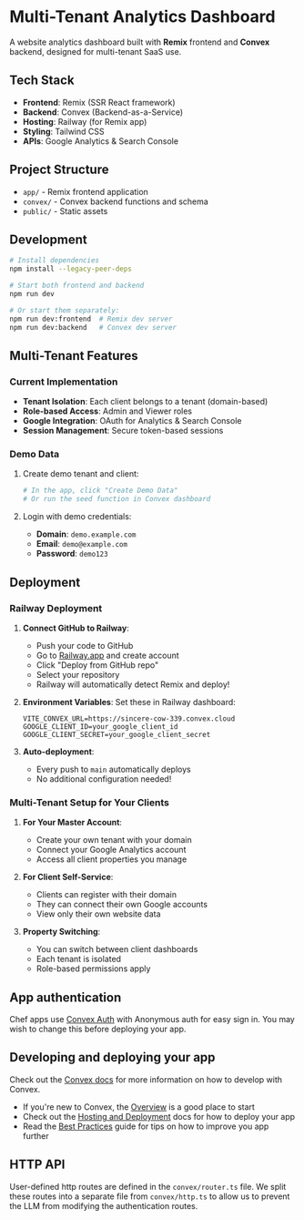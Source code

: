 # Multi-Tenant Analytics Dashboard

A website analytics dashboard built with **Remix** frontend and **Convex** backend, designed for multi-tenant SaaS use.

## Tech Stack

- **Frontend**: Remix (SSR React framework)
- **Backend**: Convex (Backend-as-a-Service)
- **Hosting**: Railway (for Remix app)
- **Styling**: Tailwind CSS
- **APIs**: Google Analytics & Search Console

## Project Structure

- `app/` - Remix frontend application
- `convex/` - Convex backend functions and schema
- `public/` - Static assets

## Development

```bash
# Install dependencies
npm install --legacy-peer-deps

# Start both frontend and backend
npm run dev

# Or start them separately:
npm run dev:frontend  # Remix dev server
npm run dev:backend   # Convex dev server
```

## Multi-Tenant Features

### Current Implementation

- **Tenant Isolation**: Each client belongs to a tenant (domain-based)
- **Role-based Access**: Admin and Viewer roles
- **Google Integration**: OAuth for Analytics & Search Console
- **Session Management**: Secure token-based sessions

### Demo Data

1. Create demo tenant and client:

   ```bash
   # In the app, click "Create Demo Data"
   # Or run the seed function in Convex dashboard
   ```

2. Login with demo credentials:
   - **Domain**: `demo.example.com`
   - **Email**: `demo@example.com`
   - **Password**: `demo123`

## Deployment

### Railway Deployment

1. **Connect GitHub to Railway**:

   - Push your code to GitHub
   - Go to [Railway.app](https://railway.app) and create account
   - Click "Deploy from GitHub repo"
   - Select your repository
   - Railway will automatically detect Remix and deploy!

2. **Environment Variables**:
   Set these in Railway dashboard:

   ```
   VITE_CONVEX_URL=https://sincere-cow-339.convex.cloud
   GOOGLE_CLIENT_ID=your_google_client_id
   GOOGLE_CLIENT_SECRET=your_google_client_secret
   ```

3. **Auto-deployment**:
   - Every push to `main` automatically deploys
   - No additional configuration needed!

### Multi-Tenant Setup for Your Clients

1. **For Your Master Account**:

   - Create your own tenant with your domain
   - Connect your Google Analytics account
   - Access all client properties you manage

2. **For Client Self-Service**:

   - Clients can register with their domain
   - They can connect their own Google accounts
   - View only their own website data

3. **Property Switching**:
   - You can switch between client dashboards
   - Each tenant is isolated
   - Role-based permissions apply

## App authentication

Chef apps use [Convex Auth](https://auth.convex.dev/) with Anonymous auth for easy sign in. You may wish to change this before deploying your app.

## Developing and deploying your app

Check out the [Convex docs](https://docs.convex.dev/) for more information on how to develop with Convex.

- If you're new to Convex, the [Overview](https://docs.convex.dev/understanding/) is a good place to start
- Check out the [Hosting and Deployment](https://docs.convex.dev/production/) docs for how to deploy your app
- Read the [Best Practices](https://docs.convex.dev/understanding/best-practices/) guide for tips on how to improve you app further

## HTTP API

User-defined http routes are defined in the `convex/router.ts` file. We split these routes into a separate file from `convex/http.ts` to allow us to prevent the LLM from modifying the authentication routes.
